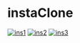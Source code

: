 # instaClone

<a href="https://ibb.co/mDGmV2v"><img src="https://i.ibb.co/dWrSwVb/ins1.png" alt="ins1" border="0"></a>
<a href="https://ibb.co/hdZm2C0"><img src="https://i.ibb.co/B6rCTwk/ins2.png" alt="ins2" border="0"></a>
<a href="https://ibb.co/jGZLCvs"><img src="https://i.ibb.co/pZr3Hv5/ins3.png" alt="ins3" border="0"></a>
